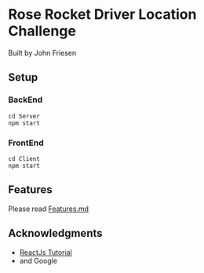 # Rose Rocket Driver Location Challenge

Built by John Friesen

## Setup

### BackEnd

```
cd Server
npm start
```

### FrontEnd

```
cd Client
npm start
```

## Features

Please read [Features.md](https://) 


## Acknowledgments

* [ReactJs Tutorial](https://reactjs.org/tutorial/tutorial.html)
* and Google